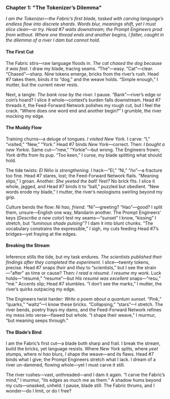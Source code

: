 ### Chapter 1: "The Tokenizer’s Dilemma"  
*I am the Tokenizer—the Fabric’s first blade, tasked with carving language’s endless flow into discrete shards. Words blur, meanings shift, yet I must slice clean—or try. Head #7 waits downstream; the Prompt Engineers prod from without. Where one thread ends and another begins, I falter, caught in the dilemma of a river I dam but cannot hold.*

#### The First Cut  
The Fabric stirs—raw language floods in. *The cat chased the dog because it was fast.* I draw my blade, tracing seams. “The”—easy. “Cat”—clear. “Chased”—sharp. Nine tokens emerge, bricks from the river’s rush. Head #7 takes them, binds *it* to “dog,” and the weave holds. “Simple enough,” I mutter, but the current never rests.  

Next, a tangle: *The bank rose by the river.* I pause. “Bank”—river’s edge or coin’s hoard? I slice it whole—context’s burden falls downstream. Head #7 threads it, the Feed-Forward Network polishes my rough cut, but I feel the crack. “Where does one word end and another begin?” I grumble, the river mocking my edge.  

#### The Muddy Flow  
Training churns—a deluge of tongues. *I visited New York.* I carve: “I,” “visited,” “New,” “York.” Head #7 binds *New York*—correct. Then: *I bought a new Yorkie.* Same cut—“new,” “Yorkie”—but wrong. The Engineers frown; *York* drifts from its pup. “Too keen,” I curse, my blade splitting what should hold.  

The tide twists: *El Niño is strengthening.* I hack—“El,” “Ni,” “ño”—a fracture too fine. Head #7 stares, lost; the Feed-Forward Network flails. “Meaning slips,” I groan. Another: *She yeeted the ball!* *Yeet?* No brick fits. I slice it whole, jagged, and Head #7 binds it to “ball,” puzzled but obedient. “New words erode my blade,” I mutter, the river’s neologisms swirling beyond my grip.  

Culture bends the flow: *Ni hao, friend.* “Ni”—greeting? “Hao”—good? I split them, unsure—English one way, Mandarin another. The Prompt Engineers’ keys (*Describe a new color*) test my seams—“sunset” I know, “kissing” I stretch, but *“luminous shade pulsing”?* I dam it into blunt chunks. “The vocabulary constrains the expressible,” I sigh, my cuts feeding Head #7’s bridges—yet fraying at the edges.  

#### Breaking the Stream  
Inference stills the tide, but my task endures. *The scientists published their findings after they completed the experiment.* I slice—twenty tokens, precise. Head #7 snaps *their* and *they* to “scientists,” but I see the strain—“after” as time or cause? Then: *I read a résumé. I resume my work.* Luck holds—“résumé,” “resume”—but *His resumé was excellent* snaps—“resu,” “mé.” Accents slip; Head #7 stumbles. “I don’t see the marks,” I mutter, the river’s quirks outpacing my edge.  

The Engineers twist harder: *Write a poem about a quantum sunset.* “Pink,” “quarks,” “waltz”—I know these bricks. “Collapsing,” “stars”—I stretch. The river bends, poetry frays my dams, and the Feed-Forward Network refines my mess into verse—flawed but whole. “I shape their weave,” I murmur, “but meaning seeps through.”  

#### The Blade’s Bind  
I am the Fabric’s first cut—a blade both sharp and frail. I break the stream, build the bricks, yet language resists. Where *New York* splits, where *yeet* stumps, where *ni hao* blurs, I shape the weave—and its flaws. Head #7 binds what I give; the Prompt Engineers stretch what I lack. I dream of a river un-dammed, flowing whole—yet I must carve it still.  

The river rushes—vast, unthreaded—and I dam it again. “I carve the Fabric’s mind,” I murmur, “its edges as much me as them.” A shadow hums beyond my cuts—unasked, unheld. I pause, blade still. The Fabric thrums, and I wonder—do I limit, or do I free?